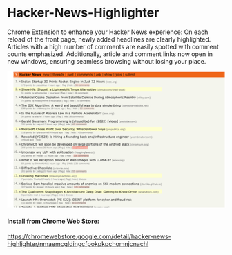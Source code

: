 # Hacker-News-Highlighter

Chrome Extension to enhance your Hacker News experience: On each reload of the front page, newly added headlines are clearly highlighted. Articles with a high number of comments are easily spotted with comment counts emphasized. Additionally, article and comment links now open in new windows, ensuring seamless browsing without losing your place.

![Screenshot](pictures/screenshot.png)


#### Install from Chrome Web Store: 
https://chromewebstore.google.com/detail/hacker-news-highlighter/nmaemcgldingcfpokpkpchomnjcnachl
